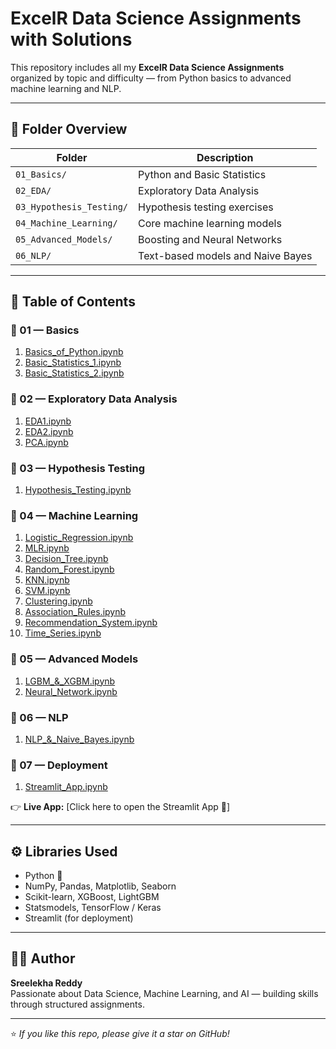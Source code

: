 #  ExcelR Data Science Assignments with Solutions

This repository includes all my **ExcelR Data Science Assignments** organized by topic and difficulty — from Python basics to advanced machine learning and NLP.

---

## 📁 Folder Overview

| Folder | Description |
|--------|--------------|
| `01_Basics/` | Python and Basic Statistics |
| `02_EDA/` | Exploratory Data Analysis |
| `03_Hypothesis_Testing/` | Hypothesis testing exercises |
| `04_Machine_Learning/` | Core machine learning models |
| `05_Advanced_Models/` | Boosting and Neural Networks |
| `06_NLP/` | Text-based models and Naive Bayes |

---

## 📘 Table of Contents

### 🔹 01 — Basics
1. [Basics_of_Python.ipynb](01_Basics/01_Basics_of_Python.ipynb)
2. [Basic_Statistics_1.ipynb](01_Basics/02_Basic_Statistics_1.ipynb)
3. [Basic_Statistics_2.ipynb](01_Basics/03_Basic_Statistics_2.ipynb)

### 🔹 02 — Exploratory Data Analysis
1. [EDA1.ipynb](02_EDA/01_EDA1.ipynb)
2. [EDA2.ipynb](02_EDA/02_EDA2.ipynb)
3. [PCA.ipynb](02_EDA/03_PCA.ipynb)

### 🔹 03 — Hypothesis Testing
1. [Hypothesis_Testing.ipynb](03_Hypothesis_Testing/01_Hypothesis_Testing.ipynb)

### 🔹 04 — Machine Learning
1. [Logistic_Regression.ipynb](04_Machine_Learning/01_Logistic_Regression.ipynb)
2. [MLR.ipynb](04_Machine_Learning/02_MLR.ipynb)
3. [Decision_Tree.ipynb](04_Machine_Learning/03_Decision_Tree.ipynb)
4. [Random_Forest.ipynb](04_Machine_Learning/04_Random_Forest.ipynb)
5. [KNN.ipynb](04_Machine_Learning/05_KNN.ipynb)
6. [SVM.ipynb](04_Machine_Learning/06_SVM.ipynb)
7. [Clustering.ipynb](04_Machine_Learning/07_Clustering.ipynb)
8. [Association_Rules.ipynb](04_Machine_Learning/08_Association_Rules.ipynb)
9. [Recommendation_System.ipynb](04_Machine_Learning/09_Recommendation_System.ipynb)
10. [Time_Series.ipynb](04_Machine_Learning/10_Time_Series.ipynb)

### 🔹 05 — Advanced Models
1. [LGBM_&_XGBM.ipynb](05_Advanced_Models/01_LGBM_&_XGBM.ipynb)
2. [Neural_Network.ipynb](05_Advanced_Models/02_Neural_Network.ipynb)

### 🔹 06 — NLP
1. [NLP_&_Naive_Bayes.ipynb](06_NLP/01_NLP_&_Naive_Bayes.ipynb)

### 🔹 07 — Deployment
1. [Streamlit_App.ipynb](07_Deployment/Streamlit_App.ipynb)

👉 **Live App:** [Click here to open the Streamlit App 🚀]



---

## ⚙️ Libraries Used
- Python 🐍  
- NumPy, Pandas, Matplotlib, Seaborn  
- Scikit-learn, XGBoost, LightGBM  
- Statsmodels, TensorFlow / Keras  
- Streamlit (for deployment)

---

## 👩‍💻 Author
**Sreelekha Reddy**  
Passionate about Data Science, Machine Learning, and AI — building skills through structured assignments.

---
⭐ *If you like this repo, please give it a star on GitHub!*

